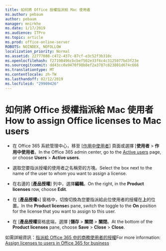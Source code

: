 ```yaml
---
title: 如何將 Office 授權指派給 Mac 使用者
ms.author: pebaum
author: pebaum
manager: mnirkhe
ms.date: 1/17/2019
ms.audience: ITPro
ms.topic: article
ms.prod: office-online-server
ROBOTS: NOINDEX, NOFOLLOW
localization_priority: Normal
ms.assetid: 22777888-c472-437c-87cf-e3c52f3b310c
ms.openlocfilehash: f27198496cbcbef502e33f6c4c3125077bd3f23e
ms.sourcegitcommit: dd43cc0a9470f98b8ef2a3787c823801d674c666
ms.translationtype: MT
ms.contentlocale: zh-TW
ms.lasthandoff: 02/12/2019
ms.locfileid: "29909426"
---
```

# <a name="how-to-assign-office-licenses-to-mac-users"></a><span data-ttu-id="3ecc3-102">如何將 Office 授權指派給 Mac 使用者</span><span class="sxs-lookup"><span data-stu-id="3ecc3-102">How to assign Office licenses to Mac users</span></span>

- <span data-ttu-id="3ecc3-103">在 Office 365 系統管理中心，移至 [[作用中使用者](https://go.microsoft.com/fwlink/p/?linkid=834822)] 頁面或選擇 [**使用者** \> **作用中使用者**。</span><span class="sxs-lookup"><span data-stu-id="3ecc3-103">In the Office 365 admin center, go to the [Active users](https://go.microsoft.com/fwlink/p/?linkid=834822) page, or choose **Users** \> **Active users**.</span></span>
    
- <span data-ttu-id="3ecc3-104">選取您要指派授權的使用者之名稱旁的方塊。</span><span class="sxs-lookup"><span data-stu-id="3ecc3-104">Select the box next to the name of the user to whom you want to assign a license.</span></span>
    
- <span data-ttu-id="3ecc3-105">在右邊的 [**產品授權**] 列中，選擇**編輯**。</span><span class="sxs-lookup"><span data-stu-id="3ecc3-105">On the right, in the **Product licenses** row, choose **Edit**.</span></span>
    
- <span data-ttu-id="3ecc3-106">在 [**產品授權**s] 窗格中，切換切換為您要指派給此位使用者的授權在**上**的位置。</span><span class="sxs-lookup"><span data-stu-id="3ecc3-106">In the **Product license**s pane, switch the toggle to the **On** position for the license that you want to assign to this user.</span></span> 
    
- <span data-ttu-id="3ecc3-107">在 [**產品授權**窗格底端，選擇 [**儲存** \> **關閉** \> **關閉**。</span><span class="sxs-lookup"><span data-stu-id="3ecc3-107">At the bottom of the **Product licenses** pane, choose **Save** \> **Close** \> **Close**.</span></span>
    
<span data-ttu-id="3ecc3-108">如需詳細資訊：[指派給 Office 365 中的商務使用者的授權](https://docs.microsoft.com/office365/admin/subscriptions-and-billing/assign-licenses-to-users)</span><span class="sxs-lookup"><span data-stu-id="3ecc3-108">For more information: [Assign licenses to users in Office 365 for business](https://docs.microsoft.com/office365/admin/subscriptions-and-billing/assign-licenses-to-users)</span></span>
  

